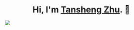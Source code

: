 <h1 align="center">Hi, I'm <a href="mailto:tsuthansing@gmail.com">Tansheng Zhu</a>. 👋 </h1>

<a>
  <img align="center" src="https://github-readme-stats.vercel.app/api/top-langs/?username=acRyan54&layout=compact">
</a?
<!-- [![Top Langs](https://github-readme-stats.vercel.app/api/top-langs/?username=acRyan54&layout=compact)](https://github.com/anuraghazra/github-readme-stats) -->

